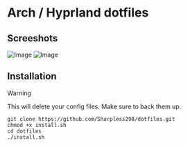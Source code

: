 #  Arch / Hyprland dotfiles 

## Screeshots
![Image](https://github.com/user-attachments/assets/4b7f05ac-c04a-4538-9cfe-d7d6f139aefa)
![Image](https://github.com/user-attachments/assets/16eec215-d918-4ca9-ab94-4e45b1027edb)

## Installation

> [!WARNING]  
> This will delete your config files. Make sure to back them up.

```
git clone https://github.com/Sharpless298/dotfiles.git
chmod +x install.sh
cd dotfiles
./install.sh
```
